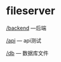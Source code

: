 # fileserver

[/backend](https://www.github.com/zzy0302/fileserver/tree/master/backend) —后端

[/api](https://www.github.com/zzy0302/fileserver/tree/master/api) — api测试

[/db](https://www.github.com/zzy0302/fileserver/tree/master/db) — 数据库文件

